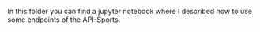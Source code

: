 In this folder you can find a jupyter notebook where I described how to use some endpoints of the API-Sports.
